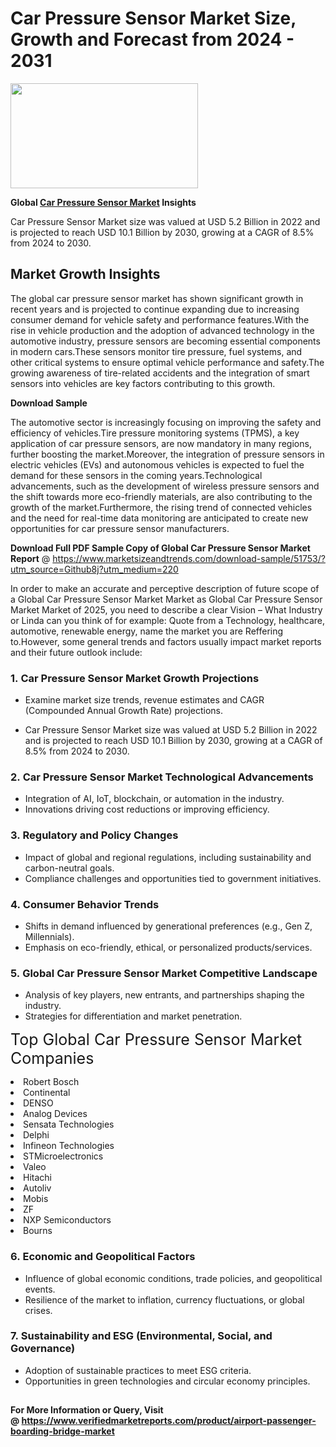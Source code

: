<H1>Car Pressure Sensor Market Size, Growth and Forecast from 2024 - 2031</H1><img class="aligncenter size-medium wp-image-584254" src="https://thirdeyenews.in/wp-content/uploads/2024/09/Global-Market-Research-300x168.jpeg" alt="" width="300" height="168" /><p><strong>Global&nbsp;<a href="https://www.marketsizeandtrends.com/download-sample/51753/?utm_source=Github8j?utm_medium=220">Car Pressure Sensor Market</a> Insights</strong></p><p>Car Pressure Sensor Market size was valued at USD 5.2 Billion in 2022 and is projected to reach USD 10.1 Billion by 2030, growing at a CAGR of 8.5% from 2024 to 2030.</p><p><h2>Market Growth Insights</h2> <p>The global car pressure sensor market has shown significant growth in recent years and is projected to continue expanding due to increasing consumer demand for vehicle safety and performance features.With the rise in vehicle production and the adoption of advanced technology in the automotive industry, pressure sensors are becoming essential components in modern cars.These sensors monitor tire pressure, fuel systems, and other critical systems to ensure optimal vehicle performance and safety.The growing awareness of tire-related accidents and the integration of smart sensors into vehicles are key factors contributing to this growth.</p> <p><strong>Download Sample</strong></p> <p>The automotive sector is increasingly focusing on improving the safety and efficiency of vehicles.Tire pressure monitoring systems (TPMS), a key application of car pressure sensors, are now mandatory in many regions, further boosting the market.Moreover, the integration of pressure sensors in electric vehicles (EVs) and autonomous vehicles is expected to fuel the demand for these sensors in the coming years.Technological advancements, such as the development of wireless pressure sensors and the shift towards more eco-friendly materials, are also contributing to the growth of the market.Furthermore, the rising trend of connected vehicles and the need for real-time data monitoring are anticipated to create new opportunities for car pressure sensor manufacturers.<p><span class=""><strong>Download Full PDF Sample Copy of Global Car Pressure Sensor Market Report</strong> @ <a href="https://www.marketsizeandtrends.com/download-sample/51753/?utm_source=Github8j?utm_medium=220" target="_blank">https://www.marketsizeandtrends.com/download-sample/51753/?utm_source=Github8j?utm_medium=220</a></span></p><p>In order to make an accurate and perceptive description of future scope of a Global&nbsp;Car Pressure Sensor Market Market as Global&nbsp;Car Pressure Sensor Market Market of 2025, you need to describe a clear Vision &ndash; What Industry or Linda can you think of for example: Quote from a Technology, healthcare, automotive, renewable energy, name the market you are Reffering to.However, some general trends and factors usually impact market reports and their future outlook include:</p><h3>1.&nbsp;<strong>Car Pressure Sensor Market Growth Projections</strong></h3><ul><li>Examine market size trends, revenue estimates and CAGR (Compounded Annual Growth Rate) projections.</li><li><p>Car Pressure Sensor Market size was valued at USD 5.2 Billion in 2022 and is projected to reach USD 10.1 Billion by 2030, growing at a CAGR of 8.5% from 2024 to 2030.</p></li></ul><h3>2.&nbsp;<strong>Car Pressure Sensor Market Technological Advancements</strong></h3><ul><li>Integration of AI, IoT, blockchain, or automation in the industry.</li><li>Innovations driving cost reductions or improving efficiency.</li></ul><h3>3.&nbsp;<strong>Regulatory and Policy Changes</strong></h3><ul><li>Impact of global and regional regulations, including sustainability and carbon-neutral goals.</li><li>Compliance challenges and opportunities tied to government initiatives.</li></ul><h3>4.&nbsp;<strong>Consumer Behavior Trends</strong></h3><ul><li>Shifts in demand influenced by generational preferences (e.g., Gen Z, Millennials).</li><li>Emphasis on eco-friendly, ethical, or personalized products/services.</li></ul><h3>5.&nbsp;<strong>Global Car Pressure Sensor Market Competitive Landscape</strong></h3><ul><li>Analysis of key players, new entrants, and partnerships shaping the industry.</li><li>Strategies for differentiation and market penetration.</li></ul><p data-pm-slice="1 1 []"><span style="color: inherit; font-family: inherit; font-size: 25px;">Top Global Car Pressure Sensor Market Companies</span></p><div class="" data-test-id=""><p><li>Robert Bosch</li><li> Continental</li><li> DENSO</li><li> Analog Devices</li><li> Sensata Technologies</li><li> Delphi</li><li> Infineon Technologies</li><li> STMicroelectronics</li><li> Valeo</li><li> Hitachi</li><li> Autoliv</li><li> Mobis</li><li> ZF</li><li> NXP Semiconductors</li><li> Bourns</li></p></div><h3>6.&nbsp;<strong>Economic and Geopolitical Factors</strong></h3><ul><li>Influence of global economic conditions, trade policies, and geopolitical events.</li><li>Resilience of the market to inflation, currency fluctuations, or global crises.</li></ul><h3>7.&nbsp;<strong>Sustainability and ESG (Environmental, Social, and Governance)</strong></h3><ul><li>Adoption of sustainable practices to meet ESG criteria.</li><li>Opportunities in green technologies and circular economy principles.</li></ul><h2><strong style="font-size: 14px;">For More Information or Query, Visit @&nbsp;</strong><a style="background-color: #ffffff; font-size: 14px;" href="https://www.marketsizeandtrends.com/report/car-pressure-sensor-market/" target="_blank">https://www.verifiedmarketreports.com/product/airport-passenger-boarding-bridge-market</a></h2>